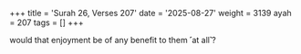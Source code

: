 +++
title = 'Surah 26, Verses 207'
date = '2025-08-27'
weight = 3139
ayah = 207
tags = []
+++

would that enjoyment be of any benefit to them ˹at all˺?